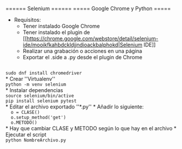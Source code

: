 ====== Selenium ======
===== Google Chrome y Python =====

  * Requisitos:
    * Tener instalado Google Chrome
    * Tener instalado el plugin de [[https://chrome.google.com/webstore/detail/selenium-ide/mooikfkahbdckldjjndioackbalphokd|Selenium IDE]]
    * Realizar una grabación o acciones en una página
    * Exportar el .side a .py desde el plugin de Chrome
<code bash>
sudo dnf install chromedriver
</code>
  * Crear ''Virtualenv''
<code bash>
python -m venv selenium
</code>
  * Instalar dependencias
<code bash>
source selenium/bin/active
pip install selenium pytest
</code>
  * Editar el archivo exportado ''*.py''
  * Añadir lo siguiente:
<code python>
  o = CLASE()
  o.setup_method('get')
  o.METODO()
</code>
  * Hay que cambiar CLASE y METODO según lo que hay en el archivo
  * Ejecutar el script
<code bash>
python NombreArchivo.py
</code>
